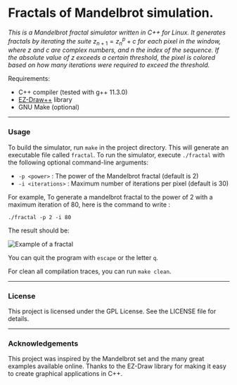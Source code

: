 # Fractals of Mandelbrot simulation.
_This is a Mandelbrot fractal simulator written in C++ for Linux. It generates fractals by iterating the suite_ $z_{n+1} = z_n^p + c$ _for each pixel in the window, where_ $z$ _and_ $c$ _are complex numbers, and_ $n$ _the index of the sequence. If the absolute value of_ $z$ _exceeds a certain threshold, the pixel is colored based on how many iterations were required to exceed the threshold._

Requirements:

- C++ compiler (tested with g++ 11.3.0)
- [EZ-Draw++](http://eric.remy3.free.fr/EZ-Draw++/EZ-Draw++-1.2-6/html/index.html) library
- GNU Make (optional)

---

### Usage

To build the simulator, run ```make``` in the project directory. This will generate an executable file called ```fractal```. To run the simulator, execute ```./fractal``` with the following optional command-line arguments:

- ```-p <power>``` : The power of the Mandelbrot fractal (default is 2)
- ```-i <iterations>``` : Maximum number of iterations per pixel (default is 30)

For example, To generate a mandelbrot fractal to the power of 2 with a maximum iteration of 80, here is the command to write :

```./fractal -p 2 -i 80```

The result should be:

![Example of a fractal](exampleFractal.png)

You can quit the program with ```escape``` or the letter ```q```.

For clean all compilation traces, you can run ```make clean```.

---

### License

This project is licensed under the GPL License. See the LICENSE file for details.

---

### Acknowledgements

This project was inspired by the Mandelbrot set and the many great examples available online. Thanks to the EZ-Draw library for making it easy to create graphical applications in C++.
